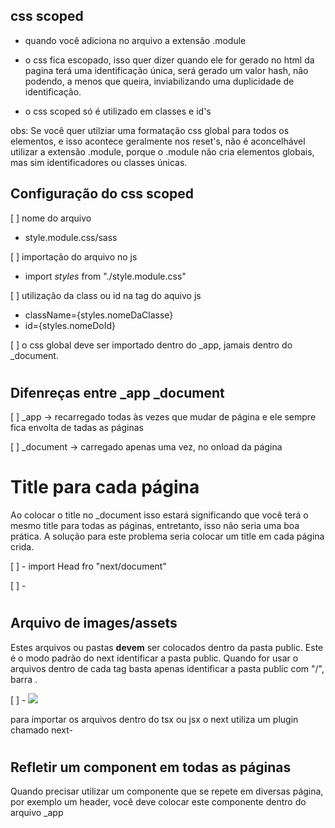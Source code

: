 ## css scoped

 - quando você adiciona no arquivo a extensão .module 

 

 - o css fica escopado, isso quer dizer quando ele for gerado no html da pagina
 terá uma identificação única, será gerado um valor hash, não podendo, a menos que queira, inviabilizando uma duplicidade de identificação.

 - o css scoped só é utilizado em classes e id's

obs: Se você quer utilziar uma formatação css global para todos os elementos, e isso acontece geralmente nos reset's, não é aconcelhável utilizar a extensão .module, porque o .module não cria elementos globais, mas sim identificadores ou classes únicas.
## Configuração do css scoped

[ ] nome do arquivo
  - style.module.css/sass

[ ] importação do arquivo no js
  - import *styles* from "./style.module.css"

[ ] utilização da class ou id na tag do aquivo js
  - className={styles.nomeDaClasse}
  - id={styles.nomeDoId}


[ ] o css global deve ser importado dentro do _app, jamais dentro do _document.
#
## Difenreças entre _app _document


[ ] _app -> recarregado todas às vezes que mudar de página e ele sempre fica envolta de tadas as páginas

[ ] _document -> carregado apenas uma vez, no onload da página


#


# Title para cada página

Ao colocar o title no _document isso estará significando que você terá o mesmo title para todas as páginas, entretanto, isso não seria uma boa prática.
A solução para este problema seria colocar um title em cada página crida.

[ ] - import Head fro "next/document"

[ ] - <Head> 
         <title> nome</title>
      </Head>

#

## Arquivo de images/assets

Estes arquivos ou pastas **devem** ser colocados dentro da pasta public. 
Este é o modo padrão do next identificar a pasta public.
Quando for usar o arquivos dentro de cada tag basta apenas identificar a pasta public com "/", barra . 


[ ] - <img src="/nomedapastaouimage">

para importar os arquivos dentro do tsx ou jsx o next utiliza um plugin chamado next-

#

## Refletir um component em todas as páginas

Quando precisar utilizar um componente que se repete em diversas página, por exemplo um header, você deve colocar este componente dentro do arquivo _app 


<!-- function MyApp({ Component, pageProps } : AppProps) {
  return (
    <>
      <Header/>
      <Component {...pageProps} />
    </>
  )
} -->